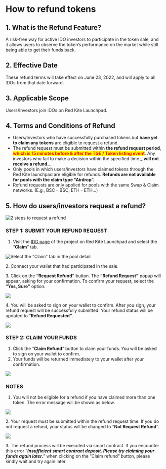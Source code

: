 # How to refund tokens

## 1. **What is the Refund Feature?**&#x20;

A risk-free way for active IDO investors to participate in the token sale, and it allows users to observe the token’s performance on the market while still being able to get their funds back.

## 2. Effective Date

These refund terms will take effect on June 23, 2022, and will apply to all IDOs from that date forward.

## 3. Applicable Scope

Users/Investors join IDOs on Red Kite Launchpad.

## 4. Terms and Conditions of Refund

* Users/Investors who have successfully purchased tokens but **have yet to claim any tokens** are eligible to request a refund.&#x20;
* The refund request must be submitted within **the refund request period**, <mark style="color:red;">**which is 15 minutes before & after the TGE / Token listing event**</mark>. Any investors who fail to make a decision within the specified time _ **will not receive a refund.**_&#x20;
* Only pools in which users/investors have claimed tokens through the Red Kite launchpad are eligible for refunds. **Refunds are not available for pools with the claim type “Airdrop”.**&#x20;
* Refund requests are only applied for pools with the same Swap & Claim networks. (E.g., BSC – BSC, ETH – ETH…)

## 5. **How do users/investors request a refund?**

![2 steps to request a refund](https://lh6.googleusercontent.com/Ud5AeWhlYGktbhVDgcd84mg7RKQ9FFwnGHYofddADfWrWgQYocnzV31hRBO0aJVe4ktEYLqyfKO-3RiQHguZHNwqV2c1xMlrstPgnGVMgNBG3kKj0BXXNp7fCcUItaicbaF6UUZpjnizpfuk4A)

### **STEP 1: SUBMIT YOUR REFUND REQUEST**&#x20;

1. Visit the [IDO page](https://redkite.polkafoundry.com/#/dashboard) of the project on Red Kite Launchpad and select the “**Claim**” tab.

![Select the "Claim" tab in the pool detail](https://lh6.googleusercontent.com/lp5PmPvbHOBsWZWLSzsc1u10sQFtAEpLWJjoDEhgfQQdQCOfhNFjAXgNMufJr-wVYfVzunle4QfwEN7JMmior5SHAZCPIw1wyfRBOeRvIv7dHZ54KP2FGgoWOdSsKCRP3ediV7nshezuThQtKg)

2\. Connect your wallet that had participated in the sale.&#x20;

3\. Click on the **“Request Refund”** button. The **“Refund Request”** popup will appear, asking for your confirmation. To confirm your request, select the **“Yes, Sure”** option.

![](https://lh3.googleusercontent.com/Sw9LGe9Dz-DhSMku7L7JBZVKoxZYMBApiqaxmHgBN8trmqrMNq5FOhKvnzo1JXSKfsnDAg4zDA497NMW3NsreGZ1gnXSfewlGN3pAWI1EJyFIY4766SsGzOu3hh0h499Sz\_2z2Va02b2MIjq5Q)

4\. You will be asked to sign on your wallet to confirm. After you sign, your refund request will be successfully submitted. Your refund status will be updated to “**Refund Requested”**.

![](https://lh3.googleusercontent.com/aSesLxNsOO5J1lEg8DrTTGwT6H4wlJVu0wyMB-FSTNWPRH9VnVDsnDxChe3iTFYnL4Y2Ii7pewRP42badyTvdtoU6y3Odk\_WN316Vo5XpOEyjLQIq7J-VfxMU8zb1\_0UytSG2Hmo3JyG-NwsEQ)

### **STEP 2: CLAIM YOUR FUNDS**

1. Click the “**Claim Refund**” button to claim your funds. You will be asked to sign on your wallet to confirm.&#x20;
2. Your funds will be returned immediately to your wallet after your confirmation.

![](https://lh4.googleusercontent.com/tfbBpw680bzkHIT9CPJ-Pq6YbFYCAuhbb9prYMBBDsH7J1FRMGMSAE2oGETVwxrLv8uKVg6eeftdhHTxBbyko8dx6Dt5n5MvvKWe5vW-kMVbQElpEks6fvsqaJsPigZCp1LIBsSJqcQHH9xeaA)

### **NOTES**

1. You will not be eligible for a refund if you have claimed more than one token. The error message will be shown as below.

![](https://lh6.googleusercontent.com/LabdZ9Nx3vmd3Be-9Tm1w5EVBHykH3gyVN1c-VIUaau6ML63i6ldYcOiNjiQCrbAf75TtsIi4IMw-Nxsp07BgmdJ1VY\_LRSbDdh6Dv1MqaoIG-xyHyboQzqVEiC32sB1DS6adns4q7sFSU6S0A)

2\. Your request must be submitted within the refund request time. If you do not request a refund, your status will be changed to “**Not Request Refund**”.

![](https://lh5.googleusercontent.com/masKMn97DhQhPnTgqmi4oCWt-5cV2gHYMDoehCJqkBZo\_1YpjKmgs4e-M4vnvGS34XYP-VztdEgmMDjxc\_OXJTz3Y13FouMui-B-pXlhtSqbr\_gQuSRMIhozhFEn8YTvW4zH15BQGoI0f4GUrQ)

3\. The refund process will be executed via smart contract. If you encounter this error “_**Insufficient smart contract deposit. Please try claiming your funds again later**_**.**” when clicking on the “Claim refund” button, please kindly wait and try again later.&#x20;
